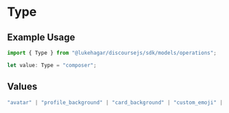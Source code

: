 # Type

## Example Usage

```typescript
import { Type } from "@lukehagar/discoursejs/sdk/models/operations";

let value: Type = "composer";
```

## Values

```typescript
"avatar" | "profile_background" | "card_background" | "custom_emoji" | "composer"
```
